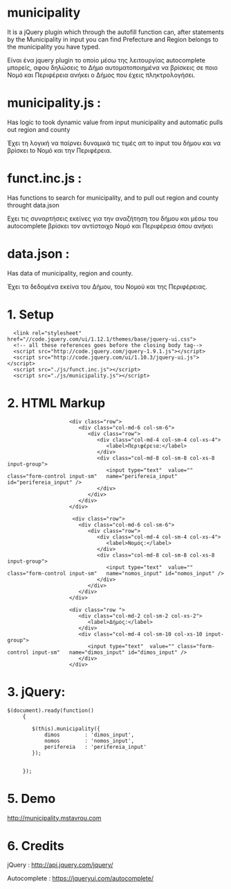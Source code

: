 # municipality

It is a jQuery plugin which through the autofill function can, after statements by the Municipality in input you can find Prefecture and Region belongs to the municipality you have typed.


Είναι ένα jquery plugin το οποίο μέσω της λειτουργίας autocomplete μπορείς, αφου δηλώσεις το Δήμο αυτοματοποιημένα να βρίσκεις σε ποιο Νομό και Περιφέρεια ανήκει ο Δήμος που έχεις πληκτρολογήσει.

# municipality.js : 

Has logic to took dynamic value from input municipality and automatic pulls out region and county


Έχει τη λογική να παίρνει δυναμικά τις τιμές απ το input του δήμου και να βρίσκει to Νομό και την Περιφέρεια.

# funct.inc.js : 

Has functions to search for municipality, and to pull out region and county throught data.json


Εχει τις συναρτήσεις εκείνες για την αναζήτηση του δήμου και μέσω του autocomplete βρίσκει τον αντίστοιχο Νομό και Περιφέρεια όπου ανήκει

# data.json : 

Has data of municipality, region and county. 


Έχει τα δεδομένα εκείνα του Δήμου, του Νομού και της Περιφέρειας.

# 1. Setup

      <link rel="stylesheet" href="//code.jquery.com/ui/1.12.1/themes/base/jquery-ui.css">      
      <!-- all these references goes before the closing body tag-->
      <script src="http://code.jquery.com/jquery-1.9.1.js"></script>
      <script src="http://code.jquery.com/ui/1.10.3/jquery-ui.js"></script>
      <script src="./js/funct.inc.js"></script>
      <script src="./js/municipality.js"></script>



# 2. HTML Markup

                        <div class="row">
                           <div class="col-md-6 col-sm-6">
                              <div class="row">
                                 <div class="col-md-4 col-sm-4 col-xs-4">
                                    <label>Περιφέρεια:</label>
                                 </div>
                                 <div class="col-md-8 col-sm-8 col-xs-8 input-group">
                                    <input type="text"  value="" class="form-control input-sm"   name="perifereia_input" id="perifereia_input" />		
                                 </div>
                              </div>
                           </div>
                        </div>
                        
                         <div class="row">
                           <div class="col-md-6 col-sm-6">
                              <div class="row">
                                 <div class="col-md-4 col-sm-4 col-xs-4">
                                    <label>Νομός:</label>
                                 </div>
                                 <div class="col-md-8 col-sm-8 col-xs-8 input-group">
                                    <input type="text"  value="" class="form-control input-sm"   name="nomos_input" id="nomos_input" />
                                 </div>
                              </div>
                           </div>
                        </div>
                        
                        <div class="row ">
                           <div class="col-md-2 col-sm-2 col-xs-2">
                              <label>Δήμος:</label>
                           </div>
                           <div class="col-md-4 col-sm-10 col-xs-10 input-group">
                              <input type="text"  value="" class="form-control input-sm"   name="dimos_input" id="dimos_input" />
                           </div>
                        </div>

# 3. jQuery:
<!--this goes in footer-->

    $(document).ready(function()
         {
   
         	$(this).municipality({
         		dimos        : 'dimos_input',
         		nomos        : 'nomos_input',
         		perifereia   : 'perifereia_input'
         	});
         	
         	
         });


# 5. Demo

http://municipality.mstavrou.com

# 6. Credits

jQuery : http://api.jquery.com/jquery/

Autocomplete : https://jqueryui.com/autocomplete/

